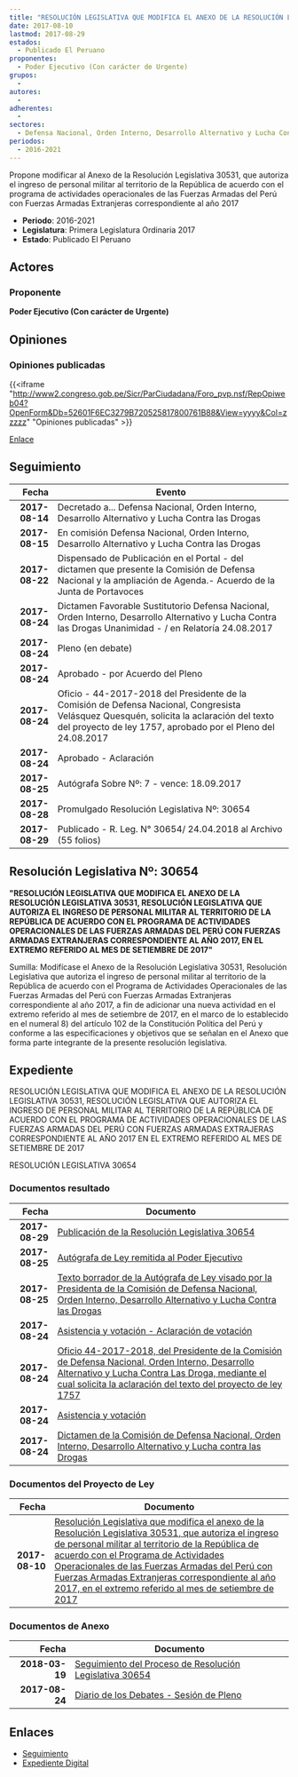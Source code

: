 ```yaml
---
title: "RESOLUCIÓN LEGISLATIVA QUE MODIFICA EL ANEXO DE LA RESOLUCIÓN LEGISLATIVA 30531, QUE AUTORIZA EL INGRESO DE PERSONAL MILITAR AL TERRITORIO DE LA REPÚBLICA DE ACUERDO CON EL PROGRAMA DE ACTIVIDADES OPERACIONALES DE LAS FUERZAS ARMADAS DEL PERÚ CON FUERZAS ARMADAS EXTRANJERAS CORRESPONDIENTE AL AÑO 2017, EN EL EXTREMO REFERIDO AL MES DE SETIEMBRE DE 2017."
date: 2017-08-10
lastmod: 2017-08-29
estados: 
  - Publicado El Peruano
proponentes: 
  - Poder Ejecutivo (Con carácter de Urgente)
grupos: 
  - 
autores: 
  - 
adherentes: 
  - 
sectores: 
  - Defensa Nacional, Orden Interno, Desarrollo Alternativo y Lucha Contra las Drogas
periodos: 
  - 2016-2021
---
```


Propone modificar al Anexo de la Resolución Legislativa 30531, que autoriza el ingreso de personal militar al territorio de la República de acuerdo con el programa de actividades operacionales de las Fuerzas Armadas del Perú con Fuerzas Armadas Extranjeras correspondiente al año 2017

- **Periodo**: 2016-2021
- **Legislatura**: Primera Legislatura Ordinaria 2017
- **Estado**: Publicado El Peruano

## Actores

### Proponente

**Poder Ejecutivo (Con carácter de Urgente)**


## Opiniones

### Opiniones publicadas

{{<iframe "http://www2.congreso.gob.pe/Sicr/ParCiudadana/Foro_pvp.nsf/RepOpiweb04?OpenForm&Db=52601F6EC3279B720525817800761B88&View=yyyy&Col=zzzzz" "Opiniones publicadas" >}}

[Enlace](http://www2.congreso.gob.pe/Sicr/ParCiudadana/Foro_pvp.nsf/RepOpiweb04?OpenForm&Db=52601F6EC3279B720525817800761B88&View=yyyy&Col=zzzzz)

## Seguimiento

| Fecha | Evento |
|------:|--------|
| **2017-08-14** | Decretado a... Defensa Nacional, Orden Interno, Desarrollo Alternativo y Lucha Contra las Drogas|
| **2017-08-15** | En comisión Defensa Nacional, Orden Interno, Desarrollo Alternativo y Lucha Contra las Drogas|
| **2017-08-22** | Dispensado de Publicación en el Portal - del dictamen que presente la Comisión de Defensa Nacional y la ampliación de Agenda.- Acuerdo de la Junta de Portavoces|
| **2017-08-24** | Dictamen Favorable Sustitutorio Defensa Nacional, Orden Interno, Desarrollo Alternativo y Lucha Contra las Drogas Unanimidad - / en Relatoría 24.08.2017|
| **2017-08-24** | Pleno (en debate)|
| **2017-08-24** | Aprobado - por Acuerdo del Pleno|
| **2017-08-24** | Oficio - 44-2017-2018 del Presidente de la Comisión de Defensa Nacional, Congresista Velásquez Quesquén, solicita la aclaración del texto del proyecto de ley 1757, aprobado por el Pleno del 24.08.2017|
| **2017-08-24** | Aprobado - Aclaración|
| **2017-08-25** | Autógrafa Sobre Nº: 7 - vence: 18.09.2017|
| **2017-08-28** | Promulgado Resolución Legislativa Nº: 30654|
| **2017-08-29** | Publicado - R. Leg. N° 30654/ 24.04.2018 al Archivo (55 folios)|

## Resolución Legislativa Nº: 30654

**"RESOLUCIÓN LEGISLATIVA QUE MODIFICA EL ANEXO DE LA RESOLUCIÓN LEGISLATIVA 30531, RESOLUCIÓN LEGISLATIVA QUE AUTORIZA EL INGRESO DE PERSONAL MILITAR AL TERRITORIO DE LA REPÚBLICA DE ACUERDO CON EL PROGRAMA DE ACTIVIDADES OPERACIONALES DE LAS FUERZAS ARMADAS DEL PERÚ CON FUERZAS ARMADAS EXTRANJERAS CORRESPONDIENTE AL AÑO 2017, EN EL EXTREMO REFERIDO AL MES DE SETIEMBRE DE 2017"**

Sumilla: Modifícase el Anexo de la Resolución Legislativa 30531, Resolución Legislativa que autoriza el ingreso de personal militar al territorio de la República de acuerdo con el Programa de Actividades Operacionales de las Fuerzas Armadas del Perú con Fuerzas Armadas Extranjeras correspondiente al año 2017, a fin de adicionar una nueva actividad en el extremo referido al mes de setiembre de 2017, en el marco de lo establecido en el numeral 8) del artículo 102 de la Constitución Política del Perú y conforme a las especificaciones y objetivos que se señalan en el Anexo que forma parte integrante de la presente resolución legislativa.


## Expediente

RESOLUCIÓN LEGISLATIVA QUE MODIFICA EL ANEXO DE LA RESOLUCIÓN LEGISLATIVA 30531, RESOLUCIÓN LEGISLATIVA QUE AUTORIZA EL INGRESO DE PERSONAL MILITAR AL TERRITORIO DE LA REPÚBLICA DE ACUERDO CON EL PROGRAMA DE ACTIVIDADES OPERACIONALES DE LAS FUERZAS ARMADAS DEL PERÚ CON FUERZAS ARMADAS EXTRAJERAS CORRESPONDIENTE AL AÑO 2017 EN EL EXTREMO REFERIDO AL MES DE SETIEMBRE DE 2017

RESOLUCIÓN LEGISLATIVA 30654


### Documentos resultado

| Fecha | Documento |
|------:|--------|
| **2017-08-29** | [Publicación de la Resolución Legislativa 30654](http://www.leyes.congreso.gob.pe/Documentos/2016_2021/ADLP/Normas_Legales/30654-RLG.pdf) |
| **2017-08-25** | [Autógrafa de Ley remitida al Poder Ejecutivo](http://www.leyes.congreso.gob.pe/Documentos/2016_2021/ADLP/Texto_Aprobado/AU0175720170825.pdf) |
| **2017-08-25** | [Texto borrador de la Autógrafa de Ley visado por la Presidenta de la Comisión de Defensa Nacional, Orden Interno, Desarrollo Alternativo y Lucha Contra las Drogas](http://www.leyes.congreso.gob.pe/Documentos/2016_2021/Texto_Borrador_de_Autografa/BAU0175720170824.pdf) |
| **2017-08-24** | [Asistencia y votación - Aclaración de votación](http://www.leyes.congreso.gob.pe/Documentos/2016_2021/Asistencia_y_Votacion/Proyectos_de_Ley/AAV0175720170824.pdf) |
| **2017-08-24** | [Oficio 44-2017-2018, del Presidente de la Comisión de Defensa Nacional, Orden Interno, Desarrollo Alternativo y Lucha Contra Las Droga, mediante el cual solicita la aclaración del texto del proyecto de ley 1757](http://www.leyes.congreso.gob.pe/Documentos/2016_2021/Texto_Sustitutorio/Proyectos_de_Ley/TS0175720170824.pdf) |
| **2017-08-24** | [Asistencia y votación](http://www.leyes.congreso.gob.pe/Documentos/2016_2021/Asistencia_y_Votacion/Proyectos_de_Ley/AV0175720170824..pdf) |
| **2017-08-24** | [Dictamen de la Comisión de Defensa Nacional, Orden Interno, Desarrollo Alternativo y Lucha contra las Drogas](http://www.leyes.congreso.gob.pe/Documentos/2016_2021/Dictamenes/Proyectos_de_Ley/01757DC07MAY20170824..pdf) |

### Documentos del Proyecto de Ley

| Fecha | Documento |
|------:|--------|
| **2017-08-10** | [Resolución Legislativa que modifica el anexo de la Resolución Legislativa 30531, que autoriza el ingreso de personal militar al territorio de la República de acuerdo con el Programa de Actividades Operacionales de las Fuerzas Armadas del Perú con Fuerzas Armadas Extranjeras correspondiente al año 2017, en el extremo referido al mes de setiembre de 2017](http://www.leyes.congreso.gob.pe/Documentos/2016_2021/Proyectos_de_Ley_y_de_Resoluciones_Legislativas/PL0175720170810.pdf) |

### Documentos de Anexo

| Fecha | Documento |
|------:|--------|
| **2018-03-19** | [Seguimiento del Proceso de Resolución Legislativa 30654](http://www.leyes.congreso.gob.pe/Documentos/2016_2021/Seguimiento_de_Proyectos_de_Ley/01757PL20180319.pdf) |
| **2017-08-24** | [Diario de los Debates - Sesión de Pleno](http://www2.congreso.gob.pe/Sicr/DiarioDebates/Publicad.nsf/SesionesPleno/05256D6E0073DFE905258187005DAE62/$FILE/PLO-2017-6.pdf) |

## Enlaces 

- [Seguimiento](http://www2.congreso.gob.pehttp://www2.congreso.gob.pe/Sicr/TraDocEstProc/CLProLey2016.nsf/f7fff46988ca05b1052578e100829cc7/0000ef8b452213f5052581780073436c?OpenDocument)
- [Expediente Digital](http://www2.congreso.gob.pehttp://www2.congreso.gob.pe/Sicr/TraDocEstProc/CLProLey2016.nsf/f7fff46988ca05b1052578e100829cc7/0000ef8b452213f5052581780073436c?OpenDocument&Click=05257FB7005EB655.eb71d0cf91d8294e05256cdf006b5706/$Body/0.1C6C)
